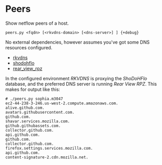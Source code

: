# Peers

Show netflow peers of a host.

    peers.py <fqdn> [<rkvdns-domain> [<dns-server>] ] {+debug}
    
No external dependencies, however assumes you've got some DNS resources
configured.

* [rkvdns](https://github.com/m3047/rkvdns)
* [shodohflo](https://github.com/m3047/shodohflo)
* [rear_view_rpz](https://github.com/m3047/rear_view_rpz)

In the configured environment _RKVDNS_ is proxying the _ShoDoHFlo_ database, and the
preferred DNS server is running _Rear View RPZ_. This makes for output like
this:

```
# ./peers.py sophia.m3047
ec2-44-238-3-246.us-west-2.compute.amazonaws.com.
alive.github.com.
avatars.githubusercontent.com.
github.com.
shavar.services.mozilla.com.
github.githubassets.com.
collector.github.com.
api.github.com.
github.com.
collector.github.com.
firefox.settings.services.mozilla.com.
api.github.com.
content-signature-2.cdn.mozilla.net.
```

